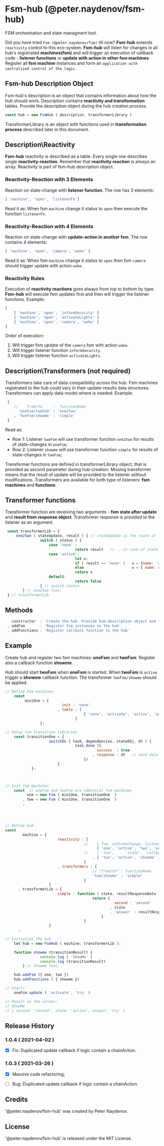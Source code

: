 # Fsm-hub (@peter.naydenov/fsm-hub)

FSM orchestration and state managment tool.

Did you have tried `Fsm (@peter.naydenov/fsm)` till now? **Fsm-hub** extends `reactivity` control to this eco-system. **Fsm-hub** will listen for changes in all hub's registrated **machines(fsm)** and will trigger an execution of callback code - **listener functions** or **update with action in other fsm machines**. Register all **fsm machine** instances and form an `application with centralized control of the logic`.





## Fsm-hub Description Object
Fsm-hub's description is an object that contains information about how the hub should work. Description contains **reactivity and transformation** tables. Provide the description object during the hub creation process.

```js 
const hub = new FsmHub ( description, transformerLibrary )

```
TransformerLibrary is an object with functions used in **transformation process** described later in this document.





## Description\Reactivity
**Fsm-hub** reactivity is described as a table. Every single row describes single **reactivity-reaction**. Remember that **reactivity reaction** is always an array. Reactivity is part of fsm-hub description object.

### Reactivity-Reaction with 3 Elements
Reaction on state-change with **listener function**. The row has 3 elements:

```js
[ 'machine', 'open', 'listenerFn']

```

Read it as: When fsm `machine` change it status to `open` then execute the function `listenerFn`.

### Reactivity-Reaction with 4 Elements
Reaction on state-change with **update-action in another fsm**. The row contains 4 elements:

```js
[ 'machine', 'open', 'camera', 'wake' ]

```
Read it as: When fsm `machine` change it status to `open` then fsm `camera` should trigger update with action `wake`.


### Reactivity Rules
Execution of **reactivity reactions** goes always from top to bottom by type. **Fsm-hub** will execute fsm updates first and then will trigger the listener functions. Example:

```js
[
    [ 'machine', 'open', 'informSecurity' ]
    [ 'machine', 'open', 'activateLights' ]
    [ 'machine', 'open', 'camera', 'wake' ]
]
```
Order of execution:
1. Will trigger fsm update of the `camera` fsm with action `wake`.
2. Will trigger listener function `informSecurity`.
3. Will trigger listener function `activateLights`.







## Description\Transformers (not required)
Transformers take care of data-compatibility across the hub. Fsm machines registrated to the hub could vary in their update-results data structures. Transformers can apply data-model where is needed. Example:

```js
 {
    //    from/to     :  functionName
      'oneFsm/twoFsm' : 'one2two'
    , 'twoFsm/showme' : 'simple' 
 }
```

Read as:
- Row 1: Listener `twoFsm` will use transformer function `one2two` for results of state-changes in `oneFsm`;
- Row 2: Listener `showme` will use transformer function `simple` for results of state-changes in `twoFsm`;

Transformer functions are defined in transformerLibrary object, that is provided as second parameter during hub-creation. Missing transformer means that the result of update will be provided to the listener without modifications. Transformers are available for both type of listeners: **fsm machines** and **functions**. 





## Transformer functions
Transformer function are receiving two arguments - **fsm state after update** and **result from response object**. Transformer response is provided to the listener as an argument.

```js
 const transformerLib = {
     one2two ( stateUpdate, result ) { // stateUpdate is the state of fsm, result is from fsm transition response.
                switch ( status ) {
                    case 'none' :
                                return result   // ...in case of state 'none': Provide result to the listener without changes
                    case 'active':
                                let x;
                                if ( result == 'none' )   x = {name: 'abc', project: 'undefined' }
                                else                      x = { name: result.name, project: result.project }
                                return x
                    default:
                                return false
                } // switch status
        } // one2two func.
 } // transformerLib
```


## Methods

```js
   constructor  : 'Create the hub. Provide hub-description object and transformation'
 , addFsm       : 'Register fsm instances to the hub'
 , addFunctions : 'Register callback function to the hub'

```




## Example
Create hub and register two fsm machines: **oneFsm** and **twoFsm**. Register also a callback function **showme**.

Hub should start **twoFsm** when **oneFsm** is started. When **twoFsm** is `active` trigger a **showme** callback function. The transformer `twoFsm/showme` should be applied.

```js
// Define Fsm machines
    const 
         miniOne = {
                          init : 'none'
                        , table : [
                                    [ 'none', 'activate', 'active', 'switchOn']
                                ]
                };

// Setup fsm transition libraries
    const transitionOne = {
                    switchOn ( task, dependencies, stateObj, dt ) {
                                task.done ({ 
                                          success  : true 
                                        , response : dt   // send data without changes
                                    })
                        }
            };



// Init fsm machines
    const  // oneFsm and twoFsm are identical fsm machines
          one = new Fsm ( miniOne, transitionOne  )
        , two = new Fsm ( miniOne, transitionOne  )
        ;




// Define hub
const 
        machine = {
                        reactivity : [
                                    //    [ fsm, onStateChange, listenerFsm , action  ]
                                          [ 'one', 'active', 'two', 'activate'  ]
                                    //    [ 'fsm',     'state', 'callbackFn' ]
                                        , [ 'two', 'active', 'showme' ]
                                    ]
                        , transformers : {
                                        // "from/to" : functionName
                                        'two/showme' : 'simple'
                                    }       
                    }
      , transformerLib = {
                        simple : function ( state, resultResponseData ) {
                                        return {
                                                  second : 'second'
                                                , state
                                                , 'answer' : resultResponseData
                                            }
                                    } 
                    }
      ;

// Initialize the hub
    let hub = new FsmHub ( machine, transformerLib );

    function showme (transitionResult) {
                console.log ( 'ShowMe' )
                console.log (transitionResult)
        } // showme func.

    hub.addFsm ({ one, two })
    hub.addFunctions ( { showme })

// Start!
    oneFsm.update ( 'activate', 'try' )

// Result on the screen:
// ShowMe
// { second: 'second', state: 'active', answer: 'try' }

```



## Release History



### 1.0.4 ( 2021-04-02 )
 - [x] Fix: Duplicated update callback if logic contain a chainAction.

### 1.0.3 ( 2021-03-26 )
 - [x] Massive code refactoring;
 - [ ] Bug: Duplicated update callback if logic contain a chainAction.






 ## Credits
'@peter.naydenov/fsm-hub' was created by Peter Naydenov.


## License
'@peter.naydenov/fsm-hub' is released under the MIT License.


